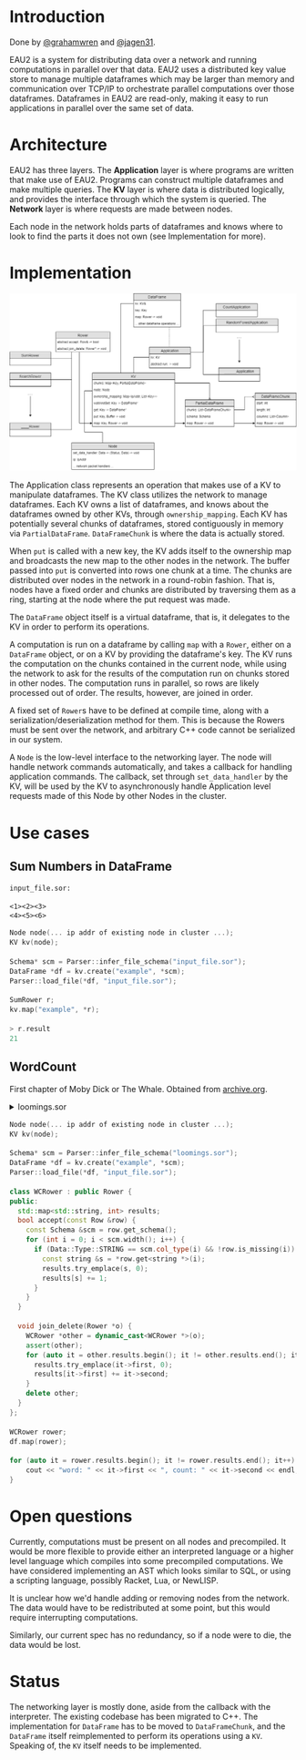 # Introduction

Done by [@grahamwren](https://github.com/grahamwren) and
[@jagen31](https://github.com/jagen31).

EAU2 is a system for distributing data over a network and running computations
in parallel over that data. EAU2 uses a distributed key value store to manage
multiple dataframes which may be larger than memory and communication over
TCP/IP to orchestrate parallel computations over those dataframes. Dataframes
in EAU2 are read-only, making it easy to run applications in parallel over the
same set of data.

# Architecture

EAU2 has three layers. The **Application** layer is where programs are written
that make use of EAU2. Programs can construct multiple dataframes and make
multiple queries. The **KV** layer is where data is distributed logically, and
provides the interface through which the system is queried. The **Network**
layer is where requests are made between nodes.

Each node in the network holds parts of dataframes and knows where to look
to find the parts it does not own (see Implementation for more).

# Implementation

![EAU2 Entity Relationship Diagram](https://github.com/grahamwren/cs4500-project/raw/master/report/diagram.png)

The Application class represents an operation that makes use of a KV to
manipulate dataframes. The KV class utilizes the network to manage dataframes.
Each KV owns a list of dataframes, and knows about the dataframes owned by
other KVs, through `ownership_mapping`. Each KV has potentially several
chunks of dataframes, stored contiguously in memory via `PartialDataFrame`.
`DataFrameChunk` is where the data is actually stored.

When `put` is called with a new key, the KV adds itself to the ownership map
and broadcasts the new map to the other nodes in the network. The buffer
passed into `put` is converted into rows one chunk at a time. The chunks are
distributed over nodes in the network in a round-robin fashion. That is, nodes
have a fixed order and chunks are distributed by traversing them as a ring,
starting at the node where the put request was made.

The `DataFrame` object itself is a virtual dataframe, that is, it delegates
to the KV in order to perform its operations.

A computation is run on a dataframe by calling `map` with a `Rower`, either on a
`DataFrame` object, or on a KV by providing the dataframe's key. The KV runs
the computation on the chunks contained in the current node, while using the
network to ask for the results of the computation run on chunks stored in other
nodes. The computation runs in parallel, so rows are likely processed out of
order. The results, however, are joined in order.

A fixed set of `Rower`s have to be defined at compile time, along with a
serialization/deserialization method for them. This is because the Rowers must
be sent over the network, and arbitrary C++ code cannot be serialized in our
system.

A `Node` is the low-level interface to the networking layer. The node will
handle network commands automatically, and takes a callback for handling
application commands. The callback, set through `set_data_handler` by the KV, will be used by the KV to asynchronously handle Application level requests made of this Node by other Nodes in the cluster.

# Use cases

## Sum Numbers in DataFrame

```
input_file.sor:

<1><2><3>
<4><5><6>
```

```cpp
Node node(... ip addr of existing node in cluster ...);
KV kv(node);

Schema* scm = Parser::infer_file_schema("input_file.sor");
DataFrame *df = kv.create("example", *scm);
Parser::load_file(*df, "input_file.sor");

SumRower r;
kv.map("example", *r);

> r.result
21
```

## WordCount

First chapter of Moby Dick or The Whale. Obtained from [archive.org](https://archive.org/stream/mobydickorwhale01melvuoft/mobydickorwhale01melvuoft_djvu.txt).

<details><summary>loomings.sor</summary>

```sor
<"call"><"me"><"ishmael"><"some"><"years"><"ago"><"never"><"mind"><"how"><"long"><"precisely"><"having"><"little"><"or">
<"no"><"money"><"in"><"my"><"purse"><"and"><"nothing"><"particular"><"to"><"interest"><"me"><"on"><"shore"><"i"><"thought"><"i">
<"would"><"sail"><"about"><"a"><"little"><"and"><"see"><"the"><"watery"><"part"><"of"><"the"><"world"><"it"><"is"><"a"><"way"><"i">
<"have"><"of"><"driving"><"off"><"the"><"spleen"><"and"><"regulating"><"the"><"circulation"><"whenever"><"i"><"find">
<"myself"><"growing"><"grim"><"about"><"the"><"mouth"><"whenever"><"it"><"is"><"a"><"damp"><"drizzly"><"november"><"in">
<"my"><"soul"><"whenever"><"i"><"find"><"myself"><"involuntarily"><"pausing"><"before"><"coffin"><"warehouses">
<"and"><"bringing"><"up"><"the"><"rear"><"of"><"every"><"funeral"><"i"><"meet"><"and"><"especially"><"whenever"><"my">
<"hypos"><"get"><"such"><"an"><"upper"><"hand"><"of"><"me"><"that"><"it"><"requires"><"a"><"strong"><"moral"><"principle"><"to">
<"prevent"><"me"><"from"><"deliberately"><"stepping"><"into"><"the"><"street"><"and"><"methodically"><"knocking">
<"people's"><"hats"><"off"><"then"><"i"><"account"><"it"><"high"><"time"><"to"><"get"><"to"><"sea"><"as"><"soon"><"as"><"i"><"can">
<"this"><"is"><"my"><"substitute"><"for"><"pistol"><"and"><"ball"><"with"><"a"><"philosophical"><"flourish"><"cato">
<"throws"><"himself"><"upon"><"his"><"sword"><"i"><"quietly"><"take"><"to"><"the"><"ship"><"there"><"is"><"nothing">
<"surprising"><"in"><"this"><"if"><"they"><"but"><"knew"><"it"><"almost"><"all"><"men"><"in"><"their"><"degree"><"some"><"time">
<"or"><"other"><"cherish"><"very"><"nearly"><"the"><"same"><"feelings"><"toward"><"the"><"ocean"><"with"><"me"><"there">
<"now"><"is"><"your"><"insular"><"city"><"of"><"the"><"manhattoes"><"belted"><"round"><"by"><"wharves"><"as"><"indian">
<"isles"><"by"><"coral"><"reefs"><"commerce"><"surrounds"><"it"><"with"><"her"><"surf"><""><"right"><"and"><"left"><"the">
<"streets"><"take"><"you"><"waterward"><"its"><"extreme"><"down"><"-town"><"is"><"the"><"battery"><"where"><"that">
<"noble"><"mole"><"is"><"washed"><"by"><"waves"><"and"><"cooled"><"by"><"breezes"><"which"><"a"><"few"><"hours"><"previous">
<"were"><"out"><"of"><"sight"><"of"><"land"><"look"><"at"><"the"><"crowds"><"of"><"water"><"-gazers"><"there">
<"circumambulate"><"the"><"city"><"of"><"a"><"dreamy"><"sabbath"><"afternoon"><"go"><"from"><"corlears"><"hook"><"to">
<"coenties"><"slip"><"and"><"from"><"thence"><"by"><"whitehall"><"northward"><"what"><"do"><"you"><"see"><"posted">
<"like"><"silent"><"sentinels"><"all"><"around"><"the"><"town"><"stand"><"thousands"><"upon"><"thousands"><"of">
<"mortal"><"men"><"fixed"><"in"><"ocean"><"reveries"><"some"><"leaning"><"against"><"the"><"spilessome"><"seated">
<"upon"><"the"><"pier-heads"><"some"><"looking"><"over"><"vhe"><"bulwarks"><"of"><"ships"><"from"><"china"><"some">
<"high"><"aloft"><"in"><"the"><"rigging"><"as"><"if"><"striving"><"to"><"get"><"a"><"still"><"better"><"seaward"><"peep"><"but">
<"these"><"are"><"all"><"landsmen"><"of"><"week"><"days"><"pent"><"up"><"in"><"lath"><"and"><"plaster"><"tied"><"to">
<"counters"><"nailed"><"to"><"benches"><"clinched"><"to"><"desks"><"how"><"then"><"is"><"this"><"are"><"the"><"green">
<"fields"><"gone"><"what"><"do"><"they"><"herebut"><"look"><"here"><"come"><"more"><"crowds"><"pacing"><"straight"><"for">
<"the"><"water"><"and"><"seemingly"><"bound"><"for"><"a"><"dive"><"strangenothing"><"will"><"content"><"them"><"but">
<"the"><"extremest"><"limit"><"of"><"the"><"land"><"loitering"><"under"><"the"><"shady"><"lee"><"of"><"yonder">
<"warehouses"><"will"><"not"><"suffice"><"no"><"they"><"must"><"get"><"just"><"as"><"nigh"><"the"><"water"><"as"><"they">
<"possibly"><"can"><"without"><"falling"><"in"><"and"><"there"><"they"><"stand"><"miles"><"of"><"them"><"leagues">
<"inlanders"><"all"><"they"><"come"><"from"><"lanes"><"and"><"alleys"><"streets"><"and"><"avenues"><"north"><"east">
<"south"><"and"><"west"><"yet"><"here"><"they"><"all"><"unite"><"tell"><"me"><"does"><"the"><"magnetic"><"virtue"><"of"><"the">
<"needles"><"of"><"the"><"compasses"><"of"><"all"><"those"><"ships"><"attract"><"them"><"thitheronce"><"more"><"say">
<"you"><"are"><"in"><"the"><"country"><"in"><"some"><"high"><"land"><"of"><"lakes"><""><"take"><"almost"><"any"><"path"><"you">
<"please"><"and"><"ten"><"to"><"one"><"it"><"carries"><"you"><"down"><"in"><"a"><"dale"><"and"><"leaves"><"you"><"there"><"by"><"a">
<"pool"><"in"><"the"><"stream"><"there"><"is"><"magic"><"in"><"it"><"let"><"the"><"most"><"absent-minded"><"of"><"men"><"be">
<"plunged"><"in"><"his"><"deepest"><"reveries"><"stand"><"that"><"man"><"on"><"his"><"legs"><"set"><"his"><"feet"><"a-going">
<"and"><"he"><"will"><"infallibly"><"lead"><"you"><"to"><"water"><"if"><"water"><"there"><"be"><"in"><"all"><"that"><"region">
<"should"><"you"><"ever"><"be"><"athirst"><"in"><"the"><"great"><"american"><"desert"><"try"><"this"><"experiment"><"if">
<"your"><"caravan"><"happen"><"to"><"be"><"supplied"><"with"><"a"><"metaphysical"><"professor"><"yes"><"as">
<"everyone"><"knows"><"meditation"><"andli"><"water"><"are"><"wedded"><"forever"><"but"><"here"><"is"><"an"><"artist">
<"he"><"desires"><"to"><"paint"><"you"><"the"><"dreamiest"><"shadiest"><"quietest"><"most"><"enchanting"><"bit"><"of">
<"romantic"><"landscape"><"in"><"all"><"the"><"valley"><"of"><"the"><"saco"><"what"><"is"><"the"><"chief"><"element"><"he">
<"employs"><"there"><"stand"><"his"><"trees"><"each"><"with"><"a"><"hollow"><"trunk"><"as"><"if"><"a"><"hermit"><"and"><"a">
<"crucifix"><"were"><"within"><"and"><"here"><"sleeps"><"his"><"meadow"><"and"><"there"><"sleep"><"his"><"cattle"><"and">
<"up"><"from"><"yonder"><"cottage"><"goes"><"a"><"sleepy"><"smoke"><"deep"><"into"><"distant"><"woodlands"><"winds"><"a">
<"mazy"><"way"><"reaching"><"to"><"overlapping"><"spurs"><"of"><"mountains"><"bathed"><"in"><"their"><"hillside">
<"blue"><"but"><"though"><"the"><"picture"><"lies"><"thus"><"tranced"><"and"><"though"><"this"><"pine-tree"><"shakes">
<"down"><"its"><"sighs"><"like"><"leaves"><"upon"><"this"><"shepherd's"><"head"><"yet"><"all"><"were"><"vain"><"unless">
<"the"><"shepherd's"><"eye"><"were"><"fixed"><"upon"><"the"><"magic"><"stream"><"before"><"him"><"go"><"visit"><"the">
<"prairies"><"in"><"june"><"when"><"for"><"scores"><"on"><"scores"><"of"><"miles"><"you"><"wade"><"knee"><"-deep"><"among">
<"tiger-lilies"><"what"><"is"><"the"><"one"><"charm"><"wanting"><"?water"><"there"><"is"><"not"><"a"><"drop"><"of"><"water">
<"there"><"were"><"niagara"><"but"><"a"><"cataract"><"of"><"sand"><"would"><"you"><"travel"><"your"><"thousand"><"miles">
<"to"><"see"><"it"><"why"><"did"><"the"><"poor"><"poet"><"of"><"tennessee"><"upon"><"suddenly"><"receiving"><"two">
<"handfuls"><"of"><"silver"><"deliberate"><"whether"><"to"><"buy"><"him"><"a"><"coat"><"which"><"he"><"sadly"><"needed">
<"or"><"invest"><"his"><"money"><"in"><"a"><"pedestrian"><"trip"><"to"><"rockaway"><"beachwhy"><"is"><"almost"><"every">
<"robust"><"healthy"><"boy"><"with"><"a"><"robust"><"healthy"><"soul"><"in"><"him"><"at"><"some"><"time"><"or"><"other">
<"crazy"><"to"><"go"><"to"><"sea"><"why"><"upon"><"your"><"first"><"voyage"><"as"><"a"><"passenger"><"did"><"you"><"yourself">
<"feel"><"such"><"a"><"mystical"><"vibration"><"when"><"firsttold"><"that"><"you"><"and"><"your"><"ship"><"were"><"now">
<"out"><"of"><"sight"><"ofland"><"why"><"did"><"the"><"old"><"persians"><"hold"><"the"><"sea"><"holywhy"><"did"><"the">
<"greeks"><"give"><"it"><"a"><"separate"><"deity"><"and"><"own"><"brother"><"of"><"jove"><"surely"><"all"><"this"><"is"><"not">
<"without"><"meaning"><""><"and"><"still"><"deeper"><"the"><"meaning"><"of"><"that"><"story"><"of"><"narcissus"><"who">
<"because"><"he"><"could"><"not"><"grasp"><"the"><"tormenting"><"mild"><"image"><"he"><"saw"><"in"><"the"><"fountain">
<"plunged"><"into"><"it"><"and"><"was"><"drowned"><"but"><"that"><"same"><"image"><"we"><"ourselves"><"see"><"in"><"all">
<"rivers"><"and"><"oceans"><"it"><"is"><"the"><"image"><"of"><"the"><"ungraspable"><"phantom"><"of"><"life"><"and"><"this">
<"is"><"the"><"key"><"to"><"it"><"all"><"now"><"when"><"i"><"say"><"that"><"i"><"am"><"in"><"the"><"habit"><"of"><"going"><"to"><"sea">
<"whenever"><"i"><"begin"><"to"><"grow"><"hazy"><"about"><"the"><"eyes"><"and"><"begin"><"to"><"be"><"over"><"conscious"><"of">
<"my"><"lungs"><"i"><"do"><"not"><"mean"><"to"><"have"><"it"><"inferred"><"that"><"i"><"ever"><"go"><"to"><"sea"><"as"><"a"><"passenger">
<"for"><"to"><"go"><"as"><"a"><"passenger"><"you"><"must"><"needs"><"have"><"a"><"purse"><"and"><"a"><"purse"><"is"><"but"><"a"><"rag">
<"unless"><"you"><"have"><"something"><"in"><"it"><"besides"><"passengers"><"get"><"sea-sick"><"grow">
<"quarrelsome"><"don't"><"sleep"><"of"><"nights"><"do"><"not"><"enjoy"><"themselves"><"much"><"as"><"a"><"general">
<"thing"><"no"><"i"><"never"><"go"><"as"><"a"><"passenger"><"nor"><"though"><"i"><"am"><"something"><"of"><"a"><"salt"><"do"><"i">
<"ever"><"go"><"to"><"sea"><"as"><"a"><"commodore"><"or"><"a"><"captain"><"or"><"a"><"cook"><"i"><"abandon"><"the"><"glory"><"and">
<"distinction"><"of"><"such"><"offices"><"to"><"those"><"who"><"like"><"them"><"for"><"my"><"part"><"i"><"abominate"><"all">
<"honourable"><"respectable"><"toils"><"trials"><"and"><"tribulations"><"of"><"every"><"kind"><"whatsoever">
<"it"><"is"><"quite"><"as"><"much"><"as"><"i"><"can"><"do"><"to"><"take"><"care"><"of"><"myself"><"without"><"taking"><"care"><"of">
<"ships"><"barques"><"brigs"><"schooners"><"and"><"what"><"not"><"and"><"as"><"for"><"going"><"as"><"cook"><"though"><"i">
<"confess"><"there"><"is"><"considerable"><"glory"><"in"><"that"><"a"><"cook"><"being"><"a"><"sort"><"of"><"officer"><"on">
<"shipboard"><"yet"><"somehow"><"i"><"never"><"fancied"><"broiling"><"fowls"><"though"><"once"><"broiled">
<"judiciously"><"buttered"><"and"><"judgmatically"><"salted"><"and"><"peppered"><"there"><"is"><"no"><"one"><"who">
<"will"><"speak"><"more"><"respectfully"><"not"><"to"><"say"><"reverentially"><"of"><"a"><"broiled"><"fowl"><"than"><"i">
<"will"><"it"><"is"><"out"><"of"><"the"><"idolatrous"><"do"><"tings"><"of"><"the"><"old"><"egyptians"><"upon"><"broiled">
<"ibis"><"and"><"roasted"><"river"><"horse"><"that"><"you"><"see"><"the"><"mummies"><"of"><"those"><"creatures"><"in">
<"their"><"huge"><"bake-houses"><"the"><"pyramids"><"no"><"when"><"i"><"go"><"to"><"sea"><"i"><"go"><"as"><"a"><"simple"><"sailor">
<"right"><"before"><"the"><"mast"><"plumb"><"down"><"into"><"the"><"forecastle"><"aloft"><"there"><"to"><"the"><"royal">
<"mast-head"><"true"><"they"><"rather"><"order"><"me"><"about"><"some"><"and"><"make"><"me"><"jump"><"from"><"spar"><"to">
<"spar"><"like"><"a"><"grasshopper"><"in"><"a"><"may"><"meadow"><"and"><"at"><"first"><"this"><"sort"><"of"><"thing"><"is">
<"unpleasant"><"enough"><"it"><"touches"><"one's"><"sense"><"of"><"honour"><"particularly"><"if"><"you"><"come"><"of">
<"an"><"old"><"established"><"family"><"in"><"the"><"land"><"the"><"van"><"rensselaers"><"or"><"randolphs"><"or">
<"hardicanutes"><"and"><"more"><"than"><"all"><"if"><"just"><"previous"><"to"><"putting"><"your"><"hand"><"into"><"the">
<"tar-pot"><"you"><"have"><"been"><"lording"><"it"><"as"><"a"><"country"><"schoolmaster"><"making"><"the"><"tallest">
<"boys"><"stand"><"in"><"awe"><"of"><"you"><"the"><"transition"><"is"><"a"><"keen"><"one"><"i"><"assure"><"you"><"from"><"a">
<"schoolmaster"><"to"><"a"><"sailor"><"and"><"requires"><"a"><"strong"><"decoction"><"of"><"seneca"><"and"><"the">
<"stoics"><"to"><"enable"><"you"><"to"><"grin"><"and"><"bear"><"it"><"but"><"even"><"this"><"wears"><"off"><"hi"><"time"><"what">
<"of"><"it"><"if"><"some"><"old"><"hunks"><"of"><"a"><"sea-captain"><"orders"><"me"><"to"><"get"><"a"><"broom"><"and"><"sweep">
<"down"><"the"><"decks"><"what"><"does"><"that"><"indignity"><"amount"><"to"><"weighed"><"i"><"mean"><"in"><"the"><"scales">
<"of"><"the"><"new"><"testament"><"do"><"you"><"think"><"the"><"archangel"><"gabriel"><"thinks"><"anything"><"the">
<"less"><"of"><"me"><"because"><"i"><"promptly"><"and"><"respectfully"><"obey"><"that"><"old"><"hunks"><"in"><"that">
<"particular"><"instance"><"who"><"ain/t"><"a"><"slave"><"tell"><"me"><"that"><"well"><"then"><"however">
<"the~old^sea"><"-captains"><"may"><"order"><"me"><"about"><"however"><"they"><"may"><"thump"><"and"><"punch"><"me">
<"about"><"i"><"have"><"the"><"satisfaction"><"of"><"knowing"><"that"><"it"><"is"><"all"><"rightthat"><"everybody">
<"else"><"is"><"one"><"way"><"or"><"other"><"served"><"in"><"much"><"the"><"same"><"way"><"either"><"in"><"a"><"physical"><"or">
<"metaphysical"><"point"><"of"><"view"><"that"><"is"><"and"><"so"><"the"><"universal"><"thump"><"is"><"passed"><"round">
<"and"><"all"><"hands"><"should"><"rub"><"each"><"other's"><"shoulderblades"><"and"><"be"><"content"><"again"><"i">
<"always"><"go"><"to"><"sea"><"as"><"a"><"sailor"><"because"><"they"><"make"><"a"><"point"><"of"><"paying"><"me"><"for"><"my">
<"trouble"><"whereas"><"they"><"never"><"pay"><"passengers"><"a"><"single"><"penny"><"that"><"i"><"ever"><"heard"><"of">
<"on"><"the"><"contrary"><"passengers"><"themselves"><"must"><"pay"><"and"><"there"><"is"><"all"><"the"><"difference">
<"in"><"the"><"world"><"between"><"paying"><"and"><"being"><"paid"><"the"><"act"><"of"><"paying"><"is"><"perhaps"><"the">
<"most"><"uncomfortable"><"infliction"><"that"><"the"><"two"><"orchard"><"thieves"><"entailed"><"upon"><"us"><"but">
<"being"><"paid"><"what"><"will"><"compare"><"with"><"it"><"the"><"urbane"><"activity"><"with"><"which"><"a"><"man">
<"receives"><"money"><"is"><"really"><"marvellous"><"considering"><"that"><"we"><"so"><"earnestly"><"believe">
<"money"><"to"><"be"><"the"><"root"><"of"><"all"><"earthly"><"ills"><"and"><"that"><"on"><"no"><"account"><"can"><"a"><"monied">
<"man"><"enter"><"heaven"><"ah"><"how"><"cheerfully"><"we"><"consign"><"ourselves"><"to"><"perditionfinally"><"i">
<"always"><"go"><"to"><"sea"><"as"><"a"><"sailor"><"because"><"of"><"the"><"wholesome"><"exercise"><"and"><"pure"><"air"><"of">
<"the"><"forecastle"><"deck"><"for"><"as"><"in"><"this"><"world"><"head-winds"><"are"><"far"><"more"><"prevalent"><"than">
<"winds"><"from"><"astern"><"(that"><"is"><"if"><"you"><"never"><"violate"><"the"><"pythagorean"><"maxim),"><"so"><"for">
<"the"><"most"><"part"><"the"><"commodore"><"on"><"the"><"quarter-deck"><"gets"><"his"><"atmosphere"><"at"><"second">
<"hand"><"from"><"the"><"sailors"><"on"><"the"><"forecastle"><"he"><"thinks"><"he"><"breathes"><"it"><"first"><"but"><"not">
<"so"><"in"><"much"><"the"><"same"><"way"><"do"><"the"><"commonalty"><"lead"><"their"><"leaders"><"in"><"many"><"other">
<"things"><"at"><"the"><"same"><"time"><"that"><"the"><"leaders"><"little"><"suspect"><"it"><"but"><"wherefore"><"it"><"was">
<"that"><"after"><"having"><"repeatedly"><"smelt"><"the"><"sea"><"as"><"a"><"merchant"><"sailor"><"i"><"should"><"now">
<"take"><"it"><"into"><"my"><"head"><"to"><"go"><"on"><"a"><"whaling"><"voyage"><"this"><"the"><"invisible">
<"police-officer"><"of"><"the"><"fates"><"who"><"has"><"the"><"constant"><"surveillance"><"of"><"me"><"and">
<"secretly"><"dogs"><"me"><"and"><"influences"><"me"><"in"><"some"><"unaccountable"><"way"><"he"><"can"><"better">
<"answer"><"than"><"any"><"one"><"else"><"and"><"doubtless"><"my"><"going"><"on"><"this"><"whaling"><"voyage"><"formed">
<"part"><"of"><"the"><"grand"><"programme"><"of"><"providence"><"that"><"was"><"drawn"><"up"><"a"><"long"><"time"><"ago"><"it">
<"came"><"in"><"as"><"a"><"sort"><"of"><"brief"><"interlude"><"and"><"solo"><"between"><"more"><"extensive">
<"performances"><"i"><"take"><"it"><"that"><"this"><"part"><"of"><"the"><"bill"><"must"><"have"><"run"><"something"><"like">
<"thispart"><"of"><"a"><"whaling"><"voyage"><"when"><"others"><"were"><"set"><"down"><"for"><"magnificent"><"parts"><"in">
<"high"><"tragedies"><"and"><"short"><"and"><"easy"><"parts"><"in"><"genteel"><"comedies"><"and"><"jolly"><"parts"><"in">
<"farces"><"though"><"i"><"cannot"><"tell"><"why"><"this"><"was"><"exactly"><"yet"><"now"><"that"><"i"><"recall"><"all"><"the">
<"circumstances"><"i"><"think"><"i"><"can"><"see"><"a"><"little"><"into"><"the"><"springs"><"and"><"motives"><"which">
<"being"><"cunningly"><"presented"><"to"><"me"><"under"><"various"><"disguises"><"induced"><"me"><"to"><"set"><"about">
<"performing"><"the"><"part"><"i"><"did"><"besides"><"cajoling"><"me"><"into"><"the"><"delusion"><"that"><"it"><"was"><"a">
<"choice"><"resulting"><"from"><"my"><"own"><"unbiased"><"freewill"><"and"><"discriminating"><"judgment">
<"chief"><"among"><"these"><"motives"><"was"><"the"><"overwhelming"><"idea"><"of"><"the"><"great"><"whale"><"himself">
<"such"><"a"><"gortentous"><"and"><"mysterious"><"monster"><"roused"><"all"><"my"><"curiosity"><"then"><"the"><"wild">
<"and"><"distant"><"seas"><"where"><"he"><"rolled"><"his"><"island"><"bulkthe"><"undeliverable"><"nameless">
<"perils"><"of"><"the"><"whale"><"these"><"with"><"all"><"the"><"attending"><"marvels"><"of"><"a"><"thousand">
<"patagonian"><"sights"><"and"><"sounds"><"helped"><"to"><"sway"><"me"><"to"><"my"><"wish"><"with"><"other"><"men">
<"perhaps"><"such"><"things"><"would"><"not"><"have"><"been"><"inducements"><"but"><"as"><"for"><"me"><"i"><"am">
<"tormented"><"with"><"an"><"everlasting"><"itch"><"for"><"things"><"remote"><"i"><"love"><"to"><"sail"><"forbidden">
<"seas"><"and"><"land"><"on"><"barbarous"><"coasts"><"not"><"ignoring"><"what"><"is"><"good"><"i"><"am"><"quick"><"to">
<"perceive"><"a"><"horror"><"and"><"could"><"still"><"be"><"social"><"with"><"it"><"would"><"they"><"let"><"me"><"since"><"it">
<"is"><"but"><"well"><"to"><"be"><"on"><"friendly"><"terms"><"with"><"all"><"the"><"inmates"><"of"><"the"><"place"><"one">
<"lodges"><"in"><"by"><"reason"><"of"><"these"><"things"><"then"><"the"><"whaling"><"voyage"><"was"><"welcome"><"the">
<"great"><"flood-gates"><"of"><"the"><"wonder-world"><"swung"><"open"><"and"><"in"><"the"><"wild"><"conceits"><"that">
<"swayed"><"me"><"to"><"my"><"purpose"><"two"><"and"><"two"><"there"><"floated"><"into"><"my"><"inmost"><"soul"><"endless">
<"processions"><"of"><"the"><"whale"><"and"><"midmost"><"of"><"them"><"all"><"one"><"grand"><"hooded"><"phantom"><"like">
<"a"><"snow"><"hill"><"in"><"the"><"air">
```

</details>

```cpp
Node node(... ip addr of existing node in cluster ...);
KV kv(node);

Schema* scm = Parser::infer_file_schema("loomings.sor");
DataFrame *df = kv.create("example", *scm);
Parser::load_file(*df, "input_file.sor");

class WCRower : public Rower {
public:
  std::map<std::string, int> results;
  bool accept(const Row &row) {
    const Schema &scm = row.get_schema();
    for (int i = 0; i < scm.width(); i++) {
      if (Data::Type::STRING == scm.col_type(i) && !row.is_missing(i)) {
        const string &s = *row.get<string *>(i);
        results.try_emplace(s, 0);
        results[s] += 1;
      }
    }
  }

  void join_delete(Rower *o) {
    WCRower *other = dynamic_cast<WCRower *>(o);
    assert(other);
    for (auto it = other.results.begin(); it != other.results.end(); it++) {
      results.try_emplace(it->first, 0);
      results[it->first] += it->second;
    }
    delete other;
  }
};

WCRower rower;
df.map(rower);

for (auto it = rower.results.begin(); it != rower.results.end(); it++) {
    cout << "word: " << it->first << ", count: " << it->second << endl;
}
```

# Open questions

Currently, computations must be present on all nodes and precompiled. It would
be more flexible to provide either an interpreted language or a higher level
language which compiles into some precompiled computations. We have considered
implementing an AST which looks similar to SQL, or using a scripting language,
possibly Racket, Lua, or NewLISP.

It is unclear how we'd handle adding or removing nodes from the network. The
data would have to be redistributed at some point, but this would require
interrupting computations.

Similarly, our current spec has no redundancy, so if a node were to die, the
data would be lost.

# Status

The networking layer is mostly done, aside from the callback with the
interpreter. The existing codebase has been migrated to C++. The
implementation for `DataFrame` has to be moved to `DataFrameChunk`, and the
`DataFrame` itself reimplemented to perform its operations using a `KV`.
Speaking of, the `KV` itself needs to be implemented.
